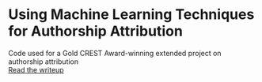 # Using Machine Learning Techniques for Authorship Attribution
Code used for a Gold CREST Award-winning extended project on authorship attribution<br/>
<a href="Using Machine Learning Techniques for Authorship Attribution.pdf">Read the writeup</a>
